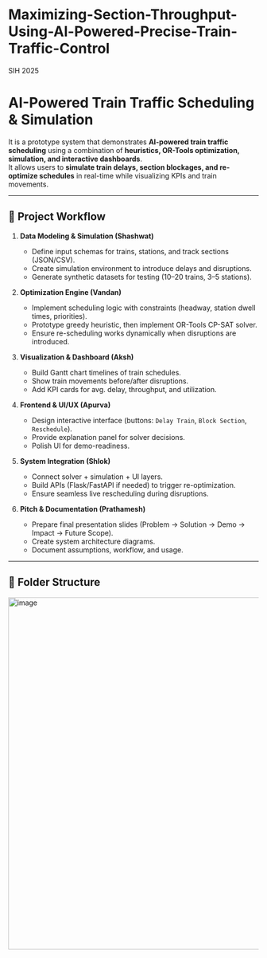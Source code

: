 # Maximizing-Section-Throughput-Using-Al-Powered-Precise-Train-Traffic-Control
SIH 2025
# AI-Powered Train Traffic Scheduling & Simulation

It is a prototype system that demonstrates **AI-powered train traffic scheduling** using a combination of **heuristics, OR-Tools optimization, simulation, and interactive dashboards**.  
It allows users to **simulate train delays, section blockages, and re-optimize schedules** in real-time while visualizing KPIs and train movements.

---

## 🔹 Project Workflow

1. **Data Modeling & Simulation (Shashwat)**
   - Define input schemas for trains, stations, and track sections (JSON/CSV).
   - Create simulation environment to introduce delays and disruptions.
   - Generate synthetic datasets for testing (10–20 trains, 3–5 stations).

2. **Optimization Engine (Vandan)**
   - Implement scheduling logic with constraints (headway, station dwell times, priorities).
   - Prototype greedy heuristic, then implement OR-Tools CP-SAT solver.
   - Ensure re-scheduling works dynamically when disruptions are introduced.

3. **Visualization & Dashboard (Aksh)**
   - Build Gantt chart timelines of train schedules.
   - Show train movements before/after disruptions.
   - Add KPI cards for avg. delay, throughput, and utilization.

4. **Frontend & UI/UX (Apurva)**
   - Design interactive interface (buttons: `Delay Train`, `Block Section`, `Reschedule`).
   - Provide explanation panel for solver decisions.
   - Polish UI for demo-readiness.

5. **System Integration (Shlok)**
   - Connect solver + simulation + UI layers.
   - Build APIs (Flask/FastAPI if needed) to trigger re-optimization.
   - Ensure seamless live rescheduling during disruptions.

6. **Pitch & Documentation (Prathamesh)**
   - Prepare final presentation slides (Problem → Solution → Demo → Impact → Future Scope).
   - Create system architecture diagrams.
   - Document assumptions, workflow, and usage.

---

## 📂 Folder Structure
<img width="649" height="707" alt="image" src="https://github.com/user-attachments/assets/89fc2c52-3f3c-492e-b988-72401c673550" />

